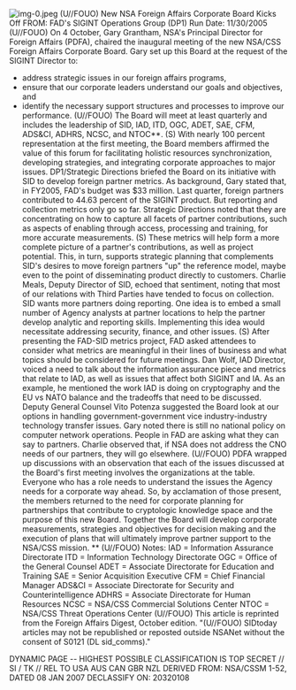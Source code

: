 ![img-0.jpeg](img-0.jpeg)
(U//FOUO) New NSA Foreign Affairs Corporate Board Kicks Off
FROM:
FAD's SIGINT Operations Group (DP1)
Run Date: 11/30/2005
(U//FOUO) On 4 October, Gary Grantham, NSA's Principal Director for Foreign Affairs (PDFA), chaired the inaugural meeting of the new NSA/CSS Foreign Affairs Corporate Board. Gary set up this Board at the request of the SIGINT Director to:

- address strategic issues in our foreign affairs programs,
- ensure that our corporate leaders understand our goals and objectives, and
- identify the necessary support structures and processes to improve our performance.
(U//FOUO) The Board will meet at least quarterly and includes the leadership of SID, IAD, ITD, OGC, ADET, SAE, CFM, ADS\&CI, ADHRS, NCSC, and NTOC**.
(S) With nearly 100 percent representation at the first meeting, the Board members affirmed the value of this forum for facilitating holistic resources synchronization, developing strategies, and integrating corporate approaches to major issues. DP1/Strategic Directions briefed the Board on its initiative with SID to develop foreign partner metrics. As background, Gary stated that, in FY2005, FAD's budget was $\$ 33$ million. Last quarter, foreign partners contributed to 44.63 percent of the SIGINT product. But reporting and collection metrics only go so far. Strategic Directions noted that they are concentrating on how to capture all facets of partner contributions, such as aspects of enabling through access, processing and training, for more accurate measurements.
(S) These metrics will help form a more complete picture of a partner's contributions, as well as project potential. This, in turn, supports strategic planning that complements SID's desires to move foreign partners "up" the reference model, maybe even to the point of disseminating product directly to customers. Charlie Meals, Deputy Director of SID, echoed that sentiment, noting that most of our relations with Third Parties have tended to focus on collection. SID wants more partners doing reporting. One idea is to embed a small number of Agency analysts at partner locations to help the partner develop analytic and reporting skills. Implementing this idea would necessitate addressing security, finance, and other issues.
(S) After presenting the FAD-SID metrics project, FAD asked attendees to consider what metrics are meaningful in their lines of business and what topics should be considered for future meetings. Dan Wolf, IAD Director, voiced a need to talk about the information assurance piece and metrics that relate to IAD, as well as issues that affect both SIGINT and IA. As an example, he mentioned the work IAD is doing on cryptography and the EU vs NATO balance and the tradeoffs that need to be discussed. Deputy General Counsel Vito Potenza suggested the Board look at our options in handling government-government vice industry-industry technology transfer issues. Gary noted there is still no national policy on computer network operations. People in FAD are asking what they can say to partners. Charlie observed that, if NSA does not address the CNO needs of our partners, they will go elsewhere.
(U//FOUO) PDFA wrapped up discussions with an observation that each of the issues discussed at the Board's first meeting involves the organizations at the table. Everyone who has a role needs to understand the issues the Agency needs for a corporate way ahead. So, by acclamation of those present, the members returned to the need for corporate planning for partnerships that contribute to cryptologic knowledge space and the purpose of this new Board. Together the Board will develop corporate measurements, strategies and objectives for decision making and the execution of plans that will ultimately improve partner support to the NSA/CSS mission.
** (U//FOUO) Notes:
IAD = Information Assurance Directorate
ITD = Information Technology Directorate
OGC = Office of the General Counsel
ADET = Associate Directorate for Education and Training
SAE = Senior Acquisition Executive
CFM = Chief Financial Manager
ADS\&CI = Associate Directorate for Security and Counterintelligence
ADHRS = Associate Directorate for Human Resources
NCSC = NSA/CSS Commercial Solutions Center
NTOC = NSA/CSS Threat Operations Center
(U//FOUO) This article is reprinted from the Foreign Affairs Digest, October edition.
"(U//FOUO) SIDtoday articles may not be republished or reposted outside NSANet without the consent of S0121 (DL sid_comms)."

DYNAMIC PAGE -- HIGHEST POSSIBLE CLASSIFICATION IS
TOP SECRET // SI / TK // REL TO USA AUS CAN GBR NZL
DERIVED FROM: NSA/CSSM 1-52, DATED 08 JAN 2007 DECLASSIFY ON: 20320108
